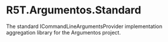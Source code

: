 # R5T.Argumentos.Standard
The standard ICommandLineArgumentsProvider implementation aggregation library for the Argumentos project.
